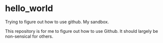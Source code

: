 # hello_world
Trying to figure out how to use github. My sandbox.

This repository is for me to figure out how to use Github. It should largely be non-sensical for others.
